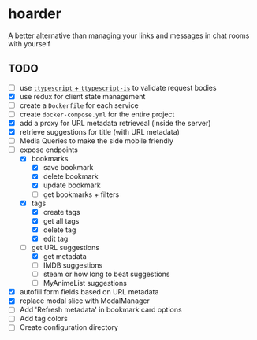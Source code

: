 # hoarder
A better alternative than managing your links and messages in chat rooms with yourself

## TODO

- [ ] use [`ttypescript` + `ttypescript-is`](https://stackoverflow.com/a/60824562) to validate request bodies
- [x] use redux for client state management
- [ ] create a `Dockerfile` for each service
- [ ] create `docker-compose.yml` for the entire project
- [x] add a proxy for URL metadata retrieveal (inside the server)
- [x] retrieve suggestions for title (with URL metadata)
- [ ] Media Queries to make the side mobile friendly
- [ ] expose endpoints
  - [x] bookmarks 
    - [x] save bookmark
    - [x] delete bookmark
    - [x] update bookmark
    - [ ] get bookmarks + filters
  - [x] tags
    - [x] create tags
    - [x] get all tags
    - [x] delete tag
    - [x] edit tag 
  - [ ] get URL suggestions
    - [x] get metadata
    - [ ] IMDB suggestions
    - [ ] steam or how long to beat suggestions
    - [ ] MyAnimeList suggestions
- [x] autofill form fields based on URL metadata
- [x] replace modal slice with ModalManager
- [ ] Add 'Refresh metadata' in bookmark card options
- [ ] Add tag colors
- [ ] Create configuration directory